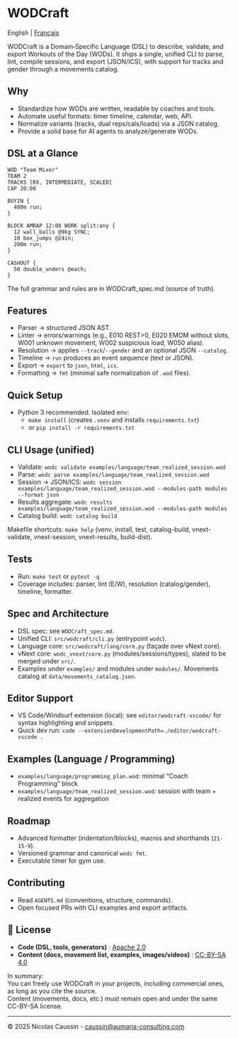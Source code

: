 # WODCraft

English | [Français](README.fr.md)

WODCraft is a Domain‑Specific Language (DSL) to describe, validate, and export Workouts of the Day (WODs). It ships a single, unified CLI to parse, lint, compile sessions, and export (JSON/ICS), with support for tracks and gender through a movements catalog.

## Why
- Standardize how WODs are written, readable by coaches and tools.
- Automate useful formats: timer timeline, calendar, web, API.
- Normalize variants (tracks, dual reps/cals/loads) via a JSON catalog.
- Provide a solid base for AI agents to analyze/generate WODs.

## DSL at a Glance
```wod
WOD "Team Mixer"
TEAM 2
TRACKS [RX, INTERMEDIATE, SCALED]
CAP 20:00

BUYIN {
  400m run;
}

BLOCK AMRAP 12:00 WORK split:any {
  12 wall_balls @9kg SYNC;
  10 box_jumps @24in;
  200m run;
}

CASHOUT {
  50 double_unders @each;
}
```
The full grammar and rules are in WODCraft_spec.md (source of truth).

## Features
- Parser → structured JSON AST.
- Linter → errors/warnings (e.g., E010 REST>0, E020 EMOM without slots, W001 unknown movement, W002 suspicious load, W050 alias).
- Resolution → applies `--track`/`--gender` and an optional JSON `--catalog`.
- Timeline → `run` produces an event sequence (text or JSON).
- Export → `export` to `json`, `html`, `ics`.
- Formatting → `fmt` (minimal safe normalization of `.wod` files).

## Quick Setup
- Python 3 recommended. Isolated env:
  - `make install` (creates `.venv` and installs `requirements.txt`)
  - or `pip install -r requirements.txt`

## CLI Usage (unified)
- Validate: `wodc validate examples/language/team_realized_session.wod`
- Parse: `wodc parse examples/language/team_realized_session.wod`
- Session → JSON/ICS: `wodc session examples/language/team_realized_session.wod --modules-path modules --format json`
- Results aggregate: `wodc results examples/language/team_realized_session.wod --modules-path modules`
- Catalog build: `wodc catalog build`

Makefile shortcuts: `make help` (venv, install, test, catalog-build, vnext-validate, vnext-session, vnext-results, build-dist).

## Tests
- Run: `make test` or `pytest -q`
- Coverage includes: parser, lint (E/W), resolution (catalog/gender), timeline, formatter.

## Spec and Architecture
- DSL spec: see `WODCraft_spec.md`.
- Unified CLI: `src/wodcraft/cli.py` (entrypoint `wodc`).
- Language core: `src/wodcraft/lang/core.py` (façade over vNext core).
- vNext core: `wodc_vnext/core.py` (modules/sessions/types), slated to be merged under `src/`.
- Examples under `examples/` and modules under `modules/`. Movements catalog at `data/movements_catalog.json`.

## Editor Support
- VS Code/Windsurf extension (local): see `editor/wodcraft-vscode/` for syntax highlighting and snippets.
- Quick dev run: `code --extensionDevelopmentPath=./editor/wodcraft-vscode .`

## Examples (Language / Programming)
- `examples/language/programming_plan.wod`: minimal “Coach Programming” block
- `examples/language/team_realized_session.wod`: session with team + realized events for aggregation

## Roadmap
- Advanced formatter (indentation/blocks), macros and shorthands (`21-15-9`).
- Versioned grammar and canonical `wodc fmt`.
- Executable timer for gym use.

## Contributing
- Read `AGENTS.md` (conventions, structure, commands).
- Open focused PRs with CLI examples and export artifacts.

## 📜 License

- **Code (DSL, tools, generators)** : [Apache 2.0](./LICENSE)  
- **Content (docs, movement list, examples, images/videos)** : [CC-BY-SA 4.0](./LICENSE-docs)  

In summary:  
You can freely use WODCraft in your projects, including commercial ones, as long as you cite the source.  
Content (movements, docs, etc.) must remain open and under the same CC-BY-SA license.

---

© 2025 Nicolas Caussin - caussin@aumana-consulting.com
